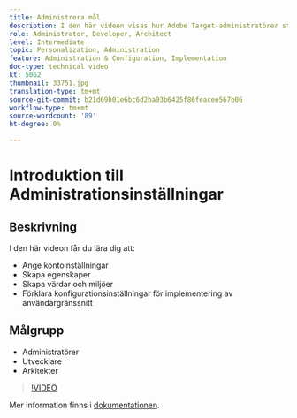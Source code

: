 ```yaml
---
title: Administrera mål
description: I den här videon visas hur Adobe Target-administratörer ställer in kontoinställningar, skapar egenskaper och skapar värdar och miljöer. Lär dig hur du förklarar konfigurationsinställningar för implementering av målgränssnitt.
role: Administrator, Developer, Architect
level: Intermediate
topic: Personalization, Administration
feature: Administration & Configuration, Implementation
doc-type: technical video
kt: 5062
thumbnail: 33751.jpg
translation-type: tm+mt
source-git-commit: b21d69b01e6bc6d2ba93b6425f86feacee567b06
workflow-type: tm+mt
source-wordcount: '89'
ht-degree: 0%

---
```



# Introduktion till Administrationsinställningar

## Beskrivning

I den här videon får du lära dig att:

* Ange kontoinställningar
* Skapa egenskaper
* Skapa värdar och miljöer
* Förklara konfigurationsinställningar för implementering av användargränssnitt

## Målgrupp

* Administratörer
* Utvecklare
* Arkitekter

>[!VIDEO](https://video.tv.adobe.com/v/33751/?quality=12)

Mer information finns i [dokumentationen](https://docs.adobe.com/content/help/en/target/using/administer/administrating-target.html).
